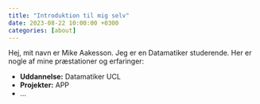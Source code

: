 ```yaml
---
title: "Introduktion til mig selv"
date: 2023-08-22 10:00:00 +0300
categories: [about]
---
```


Hej, mit navn er Mike Aakesson. Jeg er en Datamatiker studerende. Her er nogle af mine præstationer og erfaringer:

- **Uddannelse:** Datamatiker UCL
- **Projekter:** APP
- ...
